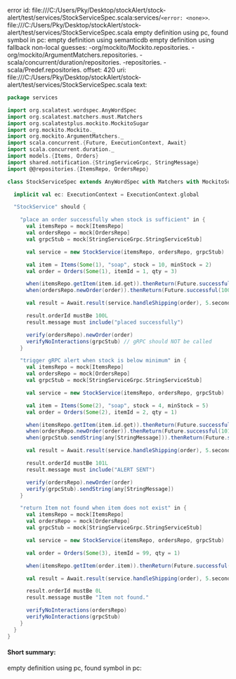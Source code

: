error id: file:///C:/Users/Pky/Desktop/stockAlert/stock-alert/test/services/StockServiceSpec.scala:services/`<error: <none>>`.
file:///C:/Users/Pky/Desktop/stockAlert/stock-alert/test/services/StockServiceSpec.scala
empty definition using pc, found symbol in pc: 
empty definition using semanticdb
empty definition using fallback
non-local guesses:
	 -org/mockito/Mockito.repositories.
	 -org/mockito/ArgumentMatchers.repositories.
	 -scala/concurrent/duration/repositories.
	 -repositories.
	 -scala/Predef.repositories.
offset: 420
uri: file:///C:/Users/Pky/Desktop/stockAlert/stock-alert/test/services/StockServiceSpec.scala
text:
```scala
package services

import org.scalatest.wordspec.AnyWordSpec
import org.scalatest.matchers.must.Matchers
import org.scalatestplus.mockito.MockitoSugar
import org.mockito.Mockito._
import org.mockito.ArgumentMatchers._
import scala.concurrent.{Future, ExecutionContext, Await}
import scala.concurrent.duration._
import models.{Items, Orders}
import shared.notification.{StringServiceGrpc, StringMessage}
import @@repositories.{ItemsRepo, OrdersRepo}

class StockServiceSpec extends AnyWordSpec with Matchers with MockitoSugar {

  implicit val ec: ExecutionContext = ExecutionContext.global

  "StockService" should {

    "place an order successfully when stock is sufficient" in {
      val itemsRepo = mock[ItemsRepo]
      val ordersRepo = mock[OrdersRepo]
      val grpcStub = mock[StringServiceGrpc.StringServiceStub]

      val service = new StockService(itemsRepo, ordersRepo, grpcStub)

      val item = Items(Some(1), "soap", stock = 10, minStock = 2)
      val order = Orders(Some(1), itemId = 1, qty = 3)

      when(itemsRepo.getItem(item.id.get)).thenReturn(Future.successful(Some(item)))
      when(ordersRepo.newOrder(order)).thenReturn(Future.successful(100L))

      val result = Await.result(service.handleShipping(order), 5.seconds)

      result.orderId mustBe 100L
      result.message must include("placed successfully")

      verify(ordersRepo).newOrder(order)
      verifyNoInteractions(grpcStub) // gRPC should NOT be called
    }

    "trigger gRPC alert when stock is below minimum" in {
      val itemsRepo = mock[ItemsRepo]
      val ordersRepo = mock[OrdersRepo]
      val grpcStub = mock[StringServiceGrpc.StringServiceStub]

      val service = new StockService(itemsRepo, ordersRepo, grpcStub)

      val item = Items(Some(2), "soap", stock = 4, minStock = 5)
      val order = Orders(Some(2), itemId = 2, qty = 1)

      when(itemsRepo.getItem(item.id.get)).thenReturn(Future.successful(Some(item)))
      when(ordersRepo.newOrder(order)).thenReturn(Future.successful(101L))
      when(grpcStub.sendString(any[StringMessage])).thenReturn(Future.successful(StringMessage("ALERT SENT")))

      val result = Await.result(service.handleShipping(order), 5.seconds)

      result.orderId mustBe 101L
      result.message must include("ALERT SENT")

      verify(ordersRepo).newOrder(order)
      verify(grpcStub).sendString(any[StringMessage])
    }

    "return Item not found when item does not exist" in {
      val itemsRepo = mock[ItemsRepo]
      val ordersRepo = mock[OrdersRepo]
      val grpcStub = mock[StringServiceGrpc.StringServiceStub]

      val service = new StockService(itemsRepo, ordersRepo, grpcStub)

      val order = Orders(Some(3), itemId = 99, qty = 1)

      when(itemsRepo.getItem(order.item)).thenReturn(Future.successful(None))

      val result = Await.result(service.handleShipping(order), 5.seconds)

      result.orderId mustBe 0L
      result.message mustBe "Item not found."

      verifyNoInteractions(ordersRepo)
      verifyNoInteractions(grpcStub)
    }
  }
}

```


#### Short summary: 

empty definition using pc, found symbol in pc: 
